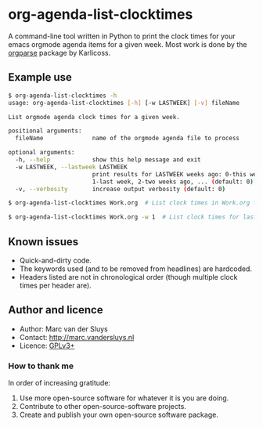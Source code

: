# org-agenda-list-clocktimes #

A command-line tool written in Python to print the clock times for your emacs orgmode agenda items for a
given week.  Most work is done by the [orgparse](https://github.com/karlicoss/orgparse) package by
Karlicoss.

## Example use ##

```bash
$ org-agenda-list-clocktimes -h
usage: org-agenda-list-clocktimes [-h] [-w LASTWEEK] [-v] fileName

List orgmode agenda clock times for a given week.

positional arguments:
  fileName              name of the orgmode agenda file to process

optional arguments:
  -h, --help            show this help message and exit
  -w LASTWEEK, --lastweek LASTWEEK
                        print results for LASTWEEK weeks ago: 0-this week,
                        1-last week, 2-two weeks ago, ... (default: 0)
  -v, --verbosity       increase output verbosity (default: 0)
```

```bash
$ org-agenda-list-clocktimes Work.org  # List clock times in Work.org for the current week.

$ org-agenda-list-clocktimes Work.org -w 1  # List clock times for last week.
```

## Known issues ##

* Quick-and-dirty code.
* The keywords used (and to be removed from headlines) are hardcoded.
* Headers listed are not in chronological order (though multiple clock times per header are).


## Author and licence ##

* Author: Marc van der Sluys
* Contact: http://marc.vandersluys.nl
* Licence: [GPLv3+](https://www.gnu.org/licenses/gpl.html)


### How to thank me ###

In order of increasing gratitude:
1. Use more open-source software for whatever it is you are doing.
1. Contribute to other open-source-software projects.
1. Create and publish your own open-source software package.


